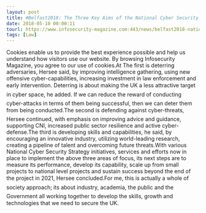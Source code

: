 ```yaml
---
layout: post
title: #Belfast2018: The Three Key Aims of the National Cyber Security Strategy
date: 2018-05-10 00:00:11
tourl: https://www.infosecurity-magazine.com:443/news/belfast2018-national-cyber/
tags: [Law]
---
```

Cookies enable us to provide the best experience possible and help us understand how visitors use our website. By browsing Infosecurity Magazine, you agree to our use of cookies.At The first is deterring adversaries, Hersee said, by improving intelligence gathering, using new offensive cyber-capabilities, increasing investment in law enforcement and early intervention. Deterring is about making the UK a less attractive target in cyber space, he added. If we can reduce the reward of conducting cyber-attacks in terms of them being successful, then we can deter them from being conducted.The second is defending against cyber-threats, Hersee continued, with emphasis on improving advice and guidance, supporting CNI, increased public sector resilience and active cyber-defense.The third is developing skills and capabilities, he said, by encouraging an innovative industry, utilizing world-leading research, creating a pipeline of talent and overcoming future threats.With various National Cyber Security Strategy initiatives, services and efforts now in place to implement the above three areas of focus, its next steps are to measure its performance, develop its capability, scale up from small projects to national level projects and sustain success beyond the end of the project in 2021, Hersee concluded.For me, this is actually a whole of society approach; its about industry, academia, the public and the Government all working together to develop the skills, growth and technologies that we need to secure the UK.